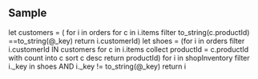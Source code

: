 ## Sample

let customers = (
for i in orders
    for c in i.items
    filter to_string(c.productId) ==to_string(@_key)
return i.customerId)
let shoes = (for i in orders
    filter i.customerId IN customers
    for c in i.items
    collect productId = c.productId with count into c
    sort c desc
return productId)
for i in shopInventory
    filter i._key in shoes AND
        i._key != to_string(@_key)
    return i